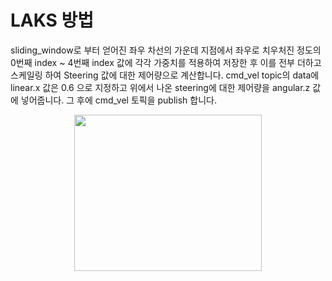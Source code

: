 # LAKS 방법
sliding_window로 부터 얻어진 좌우 차선의 가운데 지점에서 좌우로 치우처진 정도의 0번째 index ~ 4번째 index 값에
각각 가중치를 적용하여 저장한 후 이를 전부 더하고 스케일링 하여 Steering 값에 대한 제어량으로 계산합니다.
cmd_vel topic의 data에 linear.x 값은 0.6 으로 지정하고
위에서 나온 steering에 대한 제어량을 angular.z 값에 넣어줍니다.
그 후에 cmd_vel 토픽을 publish 합니다.

<p align="center">
<img src ="https://github.com/skkim4/MORAI-projects/assets/128979311/a239fa4a-12a0-41e7-b2b3-25588e45e2db" width="300" height="250" >
</p>
